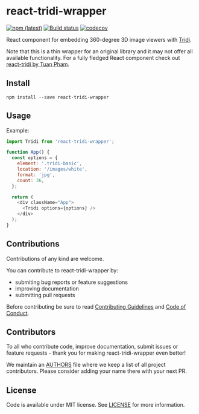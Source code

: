 # react-tridi-wrapper

[![npm (latest)](https://img.shields.io/npm/v/react-tridi-wrapper/latest.svg)](https://www.npmjs.com/package/react-tridi-wrapper)
[![Build status](https://ci.appveyor.com/api/projects/status/mc374b3atvv6026q/branch/master?svg=true)](https://ci.appveyor.com/project/lwojcik/react-tridi-wrapper/branch/master)
[![codecov](https://codecov.io/gh/lukemnet/react-tridi-wrapper/branch/master/graph/badge.svg?token=D3DW3W2JZP)](https://codecov.io/gh/lukemnet/react-tridi-wrapper)

React component for embedding 360-degree 3D image viewers with [Tridi](https://tridi.lukem.net/).

Note that this is a thin wrapper for an original library and it may not offer all available functionality. For a fully fledged React component check out [react-tridi by Tuan Pham](https://www.npmjs.com/package/react-tridi).

## Install

```
npm install --save react-tridi-wrapper
```

## Usage

Example:

```javascript
import Tridi from 'react-tridi-wrapper';

function App() {
  const options = {
    element: '.tridi-basic',
    location: '/images/white',
    format: 'jpg',
    count: 36,
  };

  return (
    <div className="App">
      <Tridi options={options} />
    </div>
  );
}
```

## Contributions

Contributions of any kind are welcome.

You can contribute to react-tridi-wrapper by:

* submiting bug reports or feature suggestions
* improving documentation
* submitting pull requests

Before contributing be sure to read [Contributing Guidelines](https://github.com/lukemnet/react-tridi-wrapper/blob/master/CONTRIBUTING.md) and [Code of Conduct](https://github.com/lukemnet/react-tridi-wrapper/blob/master/CODE_OF_CONDUCT.md).

## Contributors

To all who contribute code, improve documentation, submit issues or feature requests - thank you for making react-tridi-wrapper even better!

We maintain an [AUTHORS](https://github.com/lukemnet/react-tridi-wrapper/blob/master/AUTHORS) file where we keep a list of all project contributors. Please consider adding your name there with your next PR.

## License

Code is available under MIT license. See [LICENSE](https://raw.githubusercontent.com/lukemnet/react-tridi-wrapper/master/LICENSE) for more information.
